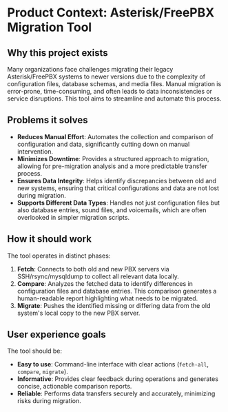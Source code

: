 # Product Context: Asterisk/FreePBX Migration Tool

## Why this project exists
Many organizations face challenges migrating their legacy Asterisk/FreePBX systems to newer versions due to the complexity of configuration files, database schemas, and media files. Manual migration is error-prone, time-consuming, and often leads to data inconsistencies or service disruptions. This tool aims to streamline and automate this process.

## Problems it solves
*   **Reduces Manual Effort**: Automates the collection and comparison of configuration and data, significantly cutting down on manual intervention.
*   **Minimizes Downtime**: Provides a structured approach to migration, allowing for pre-migration analysis and a more predictable transfer process.
*   **Ensures Data Integrity**: Helps identify discrepancies between old and new systems, ensuring that critical configurations and data are not lost during migration.
*   **Supports Different Data Types**: Handles not just configuration files but also database entries, sound files, and voicemails, which are often overlooked in simpler migration scripts.

## How it should work
The tool operates in distinct phases:
1.  **Fetch**: Connects to both old and new PBX servers via SSH/rsync/mysqldump to collect all relevant data locally.
2.  **Compare**: Analyzes the fetched data to identify differences in configuration files and database entries. This comparison generates a human-readable report highlighting what needs to be migrated.
3.  **Migrate**: Pushes the identified missing or differing data from the old system's local copy to the new PBX server.

## User experience goals
The tool should be:
*   **Easy to use**: Command-line interface with clear actions (`fetch-all`, `compare`, `migrate`).
*   **Informative**: Provides clear feedback during operations and generates concise, actionable comparison reports.
*   **Reliable**: Performs data transfers securely and accurately, minimizing risks during migration.
